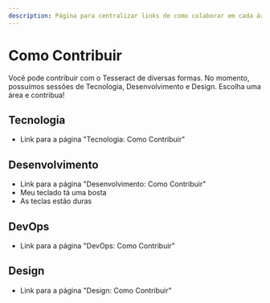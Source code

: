 ```yaml
---
description: Página para centralizar links de como colaborar em cada área do Tesseract, seja com artigos, tutoriais ou o que mais tiver de interessante.
---
```


# Como Contribuir

Você pode contribuir com o Tesseract de diversas formas. No momento, possuímos sessões de Tecnologia, Desenvolvimento e Design. Escolha uma área e contribua!

## Tecnologia

- Link para a página "Tecnologia: Como Contribuir"

## Desenvolvimento

- Link para a página "Desenvolvimento: Como Contribuir"
- Meu teclado tá uma bosta
- As teclas estão duras

## DevOps

- Link para a página "DevOps: Como Contribuir"

## Design

- Link para a página "Design: Como Contribuir"
